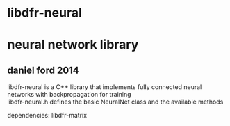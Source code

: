 libdfr-neural  
=================

neural network library  
======================

daniel ford 2014  
-----------------------

libdfr-neural is a C++ library that implements fully connected neural networks
with backpropagation for training  
libdfr-neural.h defines the basic NeuralNet class and the available methods  

dependencies: libdfr-matrix